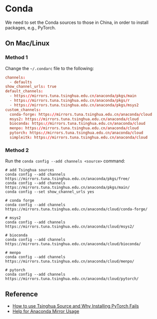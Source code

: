 # Conda

We need to set the Conda sources to those in China, in order to install packages, e.g., PyTorch.

## On Mac/Linux

### Method 1

Change the `~/.condarc` file to the following:

```conf
channels:
  - defaults
show_channel_urls: true
default_channels:
  - https://mirrors.tuna.tsinghua.edu.cn/anaconda/pkgs/main
  - https://mirrors.tuna.tsinghua.edu.cn/anaconda/pkgs/r
  - https://mirrors.tuna.tsinghua.edu.cn/anaconda/pkgs/msys2
custom_channels:
  conda-forge: https://mirrors.tuna.tsinghua.edu.cn/anaconda/cloud
  msys2: https://mirrors.tuna.tsinghua.edu.cn/anaconda/cloud
  bioconda: https://mirrors.tuna.tsinghua.edu.cn/anaconda/cloud
  menpo: https://mirrors.tuna.tsinghua.edu.cn/anaconda/cloud
  pytorch: https://mirrors.tuna.tsinghua.edu.cn/anaconda/cloud
  simpleitk: https://mirrors.tuna.tsinghua.edu.cn/anaconda/cloud
```

### Method 2

Run the `conda config --add channels <source>` command:

```shell
# add Tsinghua sources
conda config --add channels https://mirrors.tuna.tsinghua.edu.cn/anaconda/pkgs/free/
conda config --add channels https://mirrors.tuna.tsinghua.edu.cn/anaconda/pkgs/main/
conda config --set show_channel_urls yes

# conda forge
conda config --add channels https://mirrors.tuna.tsinghua.edu.cn/anaconda/cloud/conda-forge/

# msys2
conda config --add channels https://mirrors.tuna.tsinghua.edu.cn/anaconda/cloud/msys2/

# bioconda
conda config --add channels https://mirrors.tuna.tsinghua.edu.cn/anaconda/cloud/bioconda/

# menpo
conda config --add channels https://mirrors.tuna.tsinghua.edu.cn/anaconda/cloud/menpo/

# pytorch
conda config --add channels https://mirrors.tuna.tsinghua.edu.cn/anaconda/cloud/pytorch/
```

## Reference

- [How to use Tsinghua Source and Why Installing PyTorch Fails](https://blog.csdn.net/CallMeQiuqiuqiu/article/details/106817612?utm_medium=distribute.pc_aggpage_search_result.none-task-blog-2~all~sobaiduend~default-1-106817612.nonecase&utm_term=pytorch%20%E5%8F%AF%E7%94%A8%E9%95%9C%E5%83%8F%E6%BA%90&spm=1000.2123.3001.4430)
- [Help for Anaconda Mirror Usage](https://mirrors.tuna.tsinghua.edu.cn/help/anaconda/)